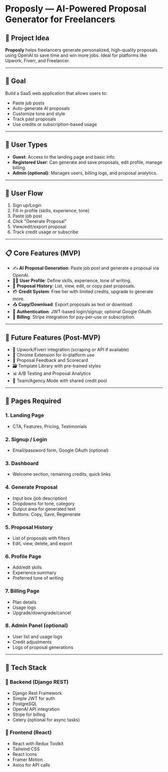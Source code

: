 # Proposly — AI-Powered Proposal Generator for Freelancers

## 🌟 Project Idea

**Proposly** helps freelancers generate personalized, high-quality proposals using OpenAI to save time and win more jobs. Ideal for platforms like Upwork, Fiverr, and Freelancer.

---

## 🎯 Goal

Build a SaaS web application that allows users to:
- Paste job posts
- Auto-generate AI proposals
- Customize tone and style
- Track past proposals
- Use credits or subscription-based usage

---

## 👥 User Types

- **Guest**: Access to the landing page and basic info.
- **Registered User**: Can generate and save proposals, edit profile, manage billing.
- **Admin (optional)**: Manages users, billing logs, and proposal analytics.

---

## 🧠 User Flow

1. Sign up/Login
2. Fill in profile (skills, experience, tone)
3. Paste job post
4. Click "Generate Proposal"
5. View/edit/export proposal
6. Track credit usage or subscribe

---

## 📋 Core Features (MVP)

- ✍️ **AI Proposal Generation**: Paste job post and generate a proposal via OpenAI.
- 🙋‍♂️ **User Profile**: Define skills, experience, tone of writing.
- 📁 **Proposal History**: List, view, edit, or copy past proposals.
- 💳 **Credit System**: Free tier with limited credits, upgrade to generate more.
- 📤 **Copy/Download**: Export proposals as text or download.
- 🔐 **Authentication**: JWT-based login/signup; optional Google OAuth.
- 💸 **Billing**: Stripe integration for pay-per-use or subscription.

---

## 🚀 Future Features (Post-MVP)

- 🔌 Upwork/Fiverr integration (scraping or API if available)
- 🧩 Chrome Extension for in-platform use
- 🧠 Proposal Feedback and Scorecard
- 🗃️ Template Library with pre-trained styles
- 📊 A/B Testing and Proposal Analytics
- 👥 Team/Agency Mode with shared credit pool

---

## 📄 Pages Required

### 1. Landing Page
- CTA, Features, Pricing, Testimonials

### 2. Signup / Login
- Email/password form, Google OAuth (optional)

### 3. Dashboard
- Welcome section, remaining credits, quick links

### 4. Generate Proposal
- Input box (job description)
- Dropdowns for tone, category
- Output area for generated text
- Buttons: Copy, Save, Regenerate

### 5. Proposal History
- List of proposals with filters
- Edit, view, delete, and export

### 6. Profile Page
- Add/edit skills
- Experience summary
- Preferred tone of writing

### 7. Billing Page
- Plan details
- Usage logs
- Upgrade/downgrade/cancel

### 8. Admin Panel (optional)
- User list and usage logs
- Credit adjustments
- Logs of proposal generations

---

## 🧱 Tech Stack

### 🔧 Backend (Django REST)
- Django Rest Framework
- Simple JWT for auth
- PostgreSQL
- OpenAI API integration
- Stripe for billing
- Celery (optional for async tasks)

### 🎨 Frontend (React)
- React with Redux Toolkit
- Tailwind CSS
- React Icons
- Framer Motion
- Axios for API calls




